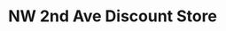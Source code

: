 ---
title: "NW 2nd Ave Discount Store"
url: /amarillo/nw-2nd-ave-discount-store/
shop: variety store
---
